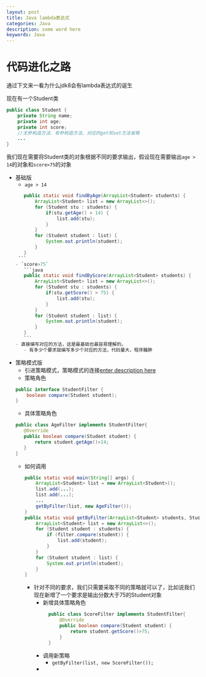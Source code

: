 ```yaml
---
layout: post
title: Java lambda表达式
categories: Java
description: some word here
keywords: Java
---
```


# 代码进化之路
通过下文来一看为什么jdk8会有lambda表达式的诞生

现在有一个Student类
```java
public class Student {
    private String name;
    private int age;
    private int score;
	//无参构造方法、有参构造方法、对应的get和set方法省略
	...
}
```
我们现在需要将Student类的对象根据不同的要求输出，假设现在需要输出`age > 14`的对象和`score>75`的对象

- 基础版
	- `age > 14`
	 ```java
		public static void findByAge(ArrayList<Student> students) {
			ArrayList<Student> list = new ArrayList<>();
			for (Student stu : students) {
				if(stu.getAge() > 14) {
					list.add(stu);
				}
			}
			for (Student student : list) {
				System.out.println(student);
			}
		}
	  ```
	- `score>75`
		```java
		public static void findByScore(ArrayList<Student> students) {
			ArrayList<Student> list = new ArrayList<>();
			for (Student stu : students) {
				if(stu.getScore() > 75) {
					list.add(stu);
				}
			}
			for (Student student : list) {
				System.out.println(student);
			}
		}
		```
	- 直接编写对应的方法，这是最基础也最容易理解的。
		- 有多少个要求就编写多少个对应的方法，代码量大，程序臃肿
- 策略模式版
	- 引进策略模式，策略模式的连接[enter description here](阿斯蒂芬去玩儿)
	- 策略角色
	```java
	public interface StudentFilter {
		boolean compare(Student student);
	}
	```
	- 具体策略角色
	 ```java
	public class AgeFilter implements StudentFilter{
		@Override
		public boolean compare(Student student) {
			return student.getAge()>14;
		}
	}
	```
	- 如何调用
		```java
		public static void main(String[] args) {
			ArrayList<Student> list = new ArrayList<Student>();
			list.add(...);
			list.add(...);
			...
			getByFilter(list, new AgeFilter());
		}
		public static void getByFilter(ArrayList<Student> students, StudentFilter filter) {
			ArrayList<Student> list = new ArrayList<>();
			for (Student student : students) {
				if (filter.compare(student)) {
					list.add(student);
				}
			}
			for (Student student : list) {
				System.out.println(student);
			}
		}
		```
		- 针对不同的要求，我们只需要采取不同的策略就可以了，比如说我们现在新增了一个要求是输出分数大于75的Student对象
			- 新增具体策略角色
			  ```java
				public class ScoreFilter implements StudentFilter{
					@Override
					public boolean compare(Student student) {
						return student.getScore()>75;
					}
				}
			  ```
			- 调用新策略
				- `getByFilter(list, new ScoreFilter());`
			- 
